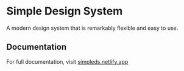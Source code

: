 # Simple Design System

A modern design system that is remarkably flexible and easy to use.

## Documentation

For full documentation, visit [simpleds.netlify.app](https://simpleds.netlify.app)
